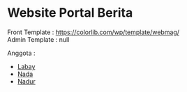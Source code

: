 # Website Portal Berita

Front Template : https://colorlib.com/wp/template/webmag/ \
Admin Template : null

Anggota :
- [Labay](https://github.com/LealSF)
- [Nada](https://github.com/sabda123)
- [Nadur](https://github.com/nadurim)
